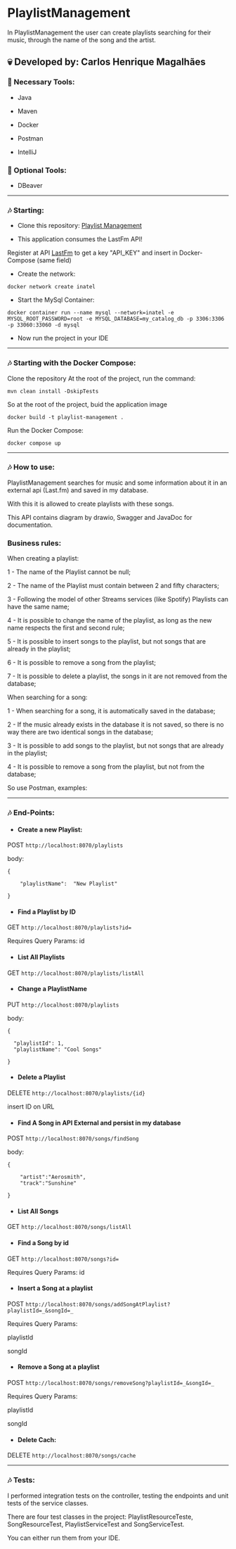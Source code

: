 # PlaylistManagement

In PlaylistManagement the user can create playlists searching for their music, through the name of the song and the artist.

## 💀 Developed by: Carlos Henrique Magalhães 

### 🔧 Necessary Tools: 

- Java

- Maven

- Docker

- Postman

- IntelliJ

### 🔧 Optional Tools:

- DBeaver

---------------------------------------------------------------------------
### 🎶 Starting:

- Clone this repository:
[Playlist Management](https://github.com/CarlosHenriqueMagalhaes/PlaylistManagement.git)

- This application consumes the LastFm API!

Register at API [LastFm](https://www.last.fm/home) to get a key "API_KEY" and insert in Docker-Compose (same field)

- Create the network:

```
docker network create inatel
```

- Start the MySql Container:
```
docker container run --name mysql --network=inatel -e MYSQL_ROOT_PASSWORD=root -e MYSQL_DATABASE=my_catalog_db -p 3306:3306 -p 33060:33060 -d mysql
```

- Now run the project in your IDE 

------------------------------------------------------------------------------
### 🎶 Starting with the Docker Compose:
Clone the repository
At the root of the project, run the command:


```
mvn clean install -DskipTests

```

So at the root of the project, buid the application image


```
docker build -t playlist-management .

```

Run the Docker Compose:


```
docker compose up

```
---------------------------------------------------------------------------
### 🎶 How to use:
PlaylistManagement searches for music and some information about it
in an external api (Last.fm) and saved in my database.

With this it is allowed to create playlists with these songs.

This API contains diagram by drawio, Swagger and JavaDoc for documentation.

### Business rules:

When creating a playlist:

1 - The name of the Playlist cannot be null;

2 - The name of the Playlist must contain between 2 and fifty characters;

3 - Following the model of other Streams services (like Spotify) Playlists can have the same name;

4 - It is possible to change the name of the playlist, as long as the new name respects the first and second rule;

5 - It is possible to insert songs to the playlist, but not songs that are already in the playlist;

6 - It is possible to remove a song from the playlist;

7 - It is possible to delete a playlist, the songs in it are not removed from the database;

When searching for a song:

1 - When searching for a song, it is automatically saved in the database;

2 - If the music already exists in the database it is not saved, so there is no way
there are two identical songs in the database;

3 - It is possible to add songs to the playlist, but not songs that are already in the playlist;

4 - It is possible to remove a song from the playlist, but not from the database;

So use Postman, examples:

---------------------------------------------------------------------------
### 🎶 End-Points:
- #### Create a new Playlist:
POST  ``` http://localhost:8070/playlists ```

body: 
```
{

    "playlistName":  "New Playlist"  
    
}
```
- #### Find a Playlist by ID
GET ``` http://localhost:8070/playlists?id= ```

Requires Query Params:  id

- #### List All Playlists
GET ``` http://localhost:8070/playlists/listAll ```

- #### Change a PlaylistName
PUT  ``` http://localhost:8070/playlists ```

body:
```
{

  "playlistId": 1,
  "playlistName": "Cool Songs"
  
}
```
- #### Delete a Playlist
DELETE ``` http://localhost:8070/playlists/{id} ```

insert ID on URL

- #### Find A Song in API External and persist in my database
POST ``` http://localhost:8070/songs/findSong ```

body:
```
{

    "artist":"Aerosmith",
    "track":"Sunshine"
    
}
```
- #### List All Songs
GET ``` http://localhost:8070/songs/listAll ```

- #### Find a Song by id
GET ``` http://localhost:8070/songs?id= ```

Requires Query Params:  id

- #### Insert a Song at a playlist
POST ``` http://localhost:8070/songs/addSongAtPlaylist?playlistId=_&songId=_  ```

Requires Query Params:

playlistId

songId

- #### Remove a Song at a playlist
POST ``` http://localhost:8070/songs/removeSong?playlistId=_&songId=_ ```

Requires Query Params:

playlistId

songId

- #### Delete Cach:

DELETE ``` http://localhost:8070/songs/cache ```

-----------------------------------------------------------------------------
### 🎶 Tests:
I performed integration tests on the controller, testing the endpoints and unit tests of the service classes.

There are four test classes in the project: PlaylistResourceTeste, SongResourceTest, PlaylistServiceTest and SongServiceTest.

You can either run them from your IDE.
